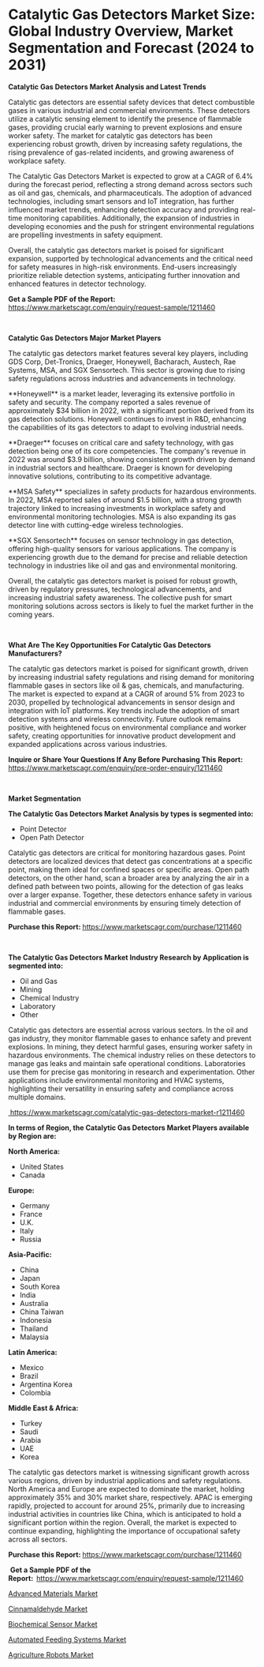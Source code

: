 <p><h1>Catalytic Gas Detectors Market Size: Global Industry Overview, Market Segmentation and Forecast (2024 to 2031)</h1></p><p><strong>Catalytic Gas Detectors Market Analysis and Latest Trends</strong></p>
<p><p>Catalytic gas detectors are essential safety devices that detect combustible gases in various industrial and commercial environments. These detectors utilize a catalytic sensing element to identify the presence of flammable gases, providing crucial early warning to prevent explosions and ensure worker safety. The market for catalytic gas detectors has been experiencing robust growth, driven by increasing safety regulations, the rising prevalence of gas-related incidents, and growing awareness of workplace safety.</p><p>The Catalytic Gas Detectors Market is expected to grow at a CAGR of 6.4% during the forecast period, reflecting a strong demand across sectors such as oil and gas, chemicals, and pharmaceuticals. The adoption of advanced technologies, including smart sensors and IoT integration, has further influenced market trends, enhancing detection accuracy and providing real-time monitoring capabilities. Additionally, the expansion of industries in developing economies and the push for stringent environmental regulations are propelling investments in safety equipment.</p><p>Overall, the catalytic gas detectors market is poised for significant expansion, supported by technological advancements and the critical need for safety measures in high-risk environments. End-users increasingly prioritize reliable detection systems, anticipating further innovation and enhanced features in detector technology.</p></p>
<p><strong>Get a Sample PDF of the Report:&nbsp;</strong> <a href="https://www.marketscagr.com/enquiry/request-sample/1211460?utm_campaign=1126&utm_medium=2&utm_source=Github&utm_content=ia&utm_term=17122024&utm_id=catalytic-gas-detectors">https://www.marketscagr.com/enquiry/request-sample/1211460</a></p>
<p>&nbsp;</p>
<p><strong>Catalytic Gas Detectors Major Market Players</strong></p>
<p><p>The catalytic gas detectors market features several key players, including GDS Corp, Det-Tronics, Draeger, Honeywell, Bacharach, Austech, Rae Systems, MSA, and SGX Sensortech. This sector is growing due to rising safety regulations across industries and advancements in technology.</p><p>**Honeywell** is a market leader, leveraging its extensive portfolio in safety and security. The company reported a sales revenue of approximately $34 billion in 2022, with a significant portion derived from its gas detection solutions. Honeywell continues to invest in R&D, enhancing the capabilities of its gas detectors to adapt to evolving industrial needs.</p><p>**Draeger** focuses on critical care and safety technology, with gas detection being one of its core competencies. The company's revenue in 2022 was around $3.9 billion, showing consistent growth driven by demand in industrial sectors and healthcare. Draeger is known for developing innovative solutions, contributing to its competitive advantage.</p><p>**MSA Safety** specializes in safety products for hazardous environments. In 2022, MSA reported sales of around $1.5 billion, with a strong growth trajectory linked to increasing investments in workplace safety and environmental monitoring technologies. MSA is also expanding its gas detector line with cutting-edge wireless technologies.</p><p>**SGX Sensortech** focuses on sensor technology in gas detection, offering high-quality sensors for various applications. The company is experiencing growth due to the demand for precise and reliable detection technology in industries like oil and gas and environmental monitoring.</p><p>Overall, the catalytic gas detectors market is poised for robust growth, driven by regulatory pressures, technological advancements, and increasing industrial safety awareness. The collective push for smart monitoring solutions across sectors is likely to fuel the market further in the coming years.</p></p>
<p>&nbsp;</p>
<p><strong>What Are The Key Opportunities For Catalytic Gas Detectors Manufacturers?</strong></p>
<p><p>The catalytic gas detectors market is poised for significant growth, driven by increasing industrial safety regulations and rising demand for monitoring flammable gases in sectors like oil & gas, chemicals, and manufacturing. The market is expected to expand at a CAGR of around 5% from 2023 to 2030, propelled by technological advancements in sensor design and integration with IoT platforms. Key trends include the adoption of smart detection systems and wireless connectivity. Future outlook remains positive, with heightened focus on environmental compliance and worker safety, creating opportunities for innovative product development and expanded applications across various industries.</p></p>
<p><strong>Inquire or Share Your Questions If Any Before Purchasing This Report:</strong> <a href="https://www.marketscagr.com/enquiry/pre-order-enquiry/1211460?utm_campaign=1126&utm_medium=2&utm_source=Github&utm_content=ia&utm_term=17122024&utm_id=catalytic-gas-detectors">https://www.marketscagr.com/enquiry/pre-order-enquiry/1211460</a></p>
<p>&nbsp;</p>
<p><strong>Market Segmentation</strong></p>
<p><strong>The Catalytic Gas Detectors Market Analysis by types is segmented into:</strong></p>
<p><ul><li>Point Detector</li><li>Open Path Detector</li></ul></p>
<p><p>Catalytic gas detectors are critical for monitoring hazardous gases. Point detectors are localized devices that detect gas concentrations at a specific point, making them ideal for confined spaces or specific areas. Open path detectors, on the other hand, scan a broader area by analyzing the air in a defined path between two points, allowing for the detection of gas leaks over a larger expanse. Together, these detectors enhance safety in various industrial and commercial environments by ensuring timely detection of flammable gases.</p></p>
<p><strong>Purchase this Report:&nbsp;</strong><a href="https://www.marketscagr.com/purchase/1211460?utm_campaign=1126&utm_medium=2&utm_source=Github&utm_content=ia&utm_term=17122024&utm_id=catalytic-gas-detectors">https://www.marketscagr.com/purchase/1211460</a></p>
<p>&nbsp;</p>
<p><strong>The Catalytic Gas Detectors Market Industry Research by Application is segmented into:</strong></p>
<p><ul><li>Oil and Gas</li><li>Mining</li><li>Chemical Industry</li><li>Laboratory</li><li>Other</li></ul></p>
<p><p>Catalytic gas detectors are essential across various sectors. In the oil and gas industry, they monitor flammable gases to enhance safety and prevent explosions. In mining, they detect harmful gases, ensuring worker safety in hazardous environments. The chemical industry relies on these detectors to manage gas leaks and maintain safe operational conditions. Laboratories use them for precise gas monitoring in research and experimentation. Other applications include environmental monitoring and HVAC systems, highlighting their versatility in ensuring safety and compliance across multiple domains.</p></p>
<p><a href="https://www.marketscagr.com/catalytic-gas-detectors-market-r1211460?utm_campaign=1126&utm_medium=2&utm_source=Github&utm_content=ia&utm_term=17122024&utm_id=catalytic-gas-detectors">&nbsp;https://www.marketscagr.com/catalytic-gas-detectors-market-r1211460</a></p>
<p><strong>In terms of Region, the Catalytic Gas Detectors Market Players available by Region are:</strong></p>
<p>
    <p> <strong> North America: </strong>
        <ul>
            <li>United States</li>
            <li>Canada</li>
        </ul>
        </p> 
    <p> <strong> Europe: </strong>
        <ul>
            <li>Germany</li>
            <li>France</li>
            <li>U.K.</li>
            <li>Italy</li>
            <li>Russia</li>
        </ul>
        </p> 
    <p> <strong> Asia-Pacific: </strong>
        <ul>
            <li>China</li>
            <li>Japan</li>
            <li>South Korea</li>
            <li>India</li>
            <li>Australia</li>
            <li>China Taiwan</li>
            <li>Indonesia</li>
            <li>Thailand</li>
            <li>Malaysia</li>
        </ul>
        </p> 
    <p> <strong> Latin America: </strong>
        <ul>
            <li>Mexico</li>
            <li>Brazil</li>
            <li>Argentina Korea</li>
            <li>Colombia</li>
        </ul>
        </p> 
    <p> <strong> Middle East & Africa: </strong>
        <ul>
            <li>Turkey</li>
            <li>Saudi</li>
            <li>Arabia</li>
            <li>UAE</li>
            <li>Korea</li>
        </ul>
    </p>
    </p>
<p><p>The catalytic gas detectors market is witnessing significant growth across various regions, driven by industrial applications and safety regulations. North America and Europe are expected to dominate the market, holding approximately 35% and 30% market share, respectively. APAC is emerging rapidly, projected to account for around 25%, primarily due to increasing industrial activities in countries like China, which is anticipated to hold a significant portion within the region. Overall, the market is expected to continue expanding, highlighting the importance of occupational safety across all sectors.</p></p>
<p><strong>Purchase this Report: </strong><a href="https://www.marketscagr.com/purchase/1211460?utm_campaign=1126&utm_medium=2&utm_source=Github&utm_content=ia&utm_term=17122024&utm_id=catalytic-gas-detectors">https://www.marketscagr.com/purchase/1211460</a></p>
<p>&nbsp;<strong>Get a Sample PDF of the Report:&nbsp;&nbsp;</strong><a href="https://www.marketscagr.com/enquiry/request-sample/1211460?utm_campaign=1126&utm_medium=2&utm_source=Github&utm_content=ia&utm_term=17122024&utm_id=catalytic-gas-detectors">https://www.marketscagr.com/enquiry/request-sample/1211460</a></p>
<p><strong></strong></p>
<p><p><a href="https://www.linkedin.com/pulse/a-mkt-nova-vc8zf?utm_campaign=1126&utm_medium=2&utm_source=Github&utm_content=ia&utm_term=17122024&utm_id=catalytic-gas-detectors">Advanced Materials Market</a></p><p><a href="https://www.linkedin.com/pulse/fore-clarion-insight-j6xzf?utm_campaign=1126&utm_medium=2&utm_source=Github&utm_content=ia&utm_term=17122024&utm_id=catalytic-gas-detectors">Cinnamaldehyde Market</a></p><p><a href="https://www.linkedin.com/pulse/biochemical-sensor-market-size-forecast-2024-2031-cagr-imwqe?utm_campaign=1126&utm_medium=2&utm_source=Github&utm_content=ia&utm_term=17122024&utm_id=catalytic-gas-detectors">Biochemical Sensor Market</a></p><p><a href="https://www.linkedin.com/pulse/projected-growth-automated-feeding-systems-market-2024-2031-buzzf?utm_campaign=1126&utm_medium=2&utm_source=Github&utm_content=ia&utm_term=17122024&utm_id=catalytic-gas-detectors">Automated Feeding Systems Market</a></p><p><a href="https://www.linkedin.com/pulse/agriculture-robots-market-trend-analysis-highlights-rapid-2m9yf?utm_campaign=1126&utm_medium=2&utm_source=Github&utm_content=ia&utm_term=17122024&utm_id=catalytic-gas-detectors">Agriculture Robots Market</a></p></p>